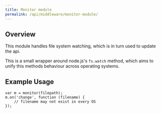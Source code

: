 ```yaml
---
title: Monitor module
permalink: /api/middleware/monitor-module/
---
```


## Overview

This module handles file system watching, which is in turn used to update the api.

This is a small wrapper around node.js's `fs.watch` method, which aims to unify this methods behaviour across operating systems.

## Example Usage

    var m = monitor(filepath);
    m.on('change', function (filename) {
        // filename may not exist in every OS
    });
